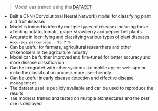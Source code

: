 > Model was trained using this [DATASET](https://www.kaggle.com/datasets/vipoooool/new-plant-diseases-dataset) 
- Built a CNN (Convolutional Neural Network) model for classifying plant and fruit diseases
- Model is trained to identify multiple types of diseases including those affecting potato, tomato, grape, strawberry and pepper bell plants.
- Accurate in identifying and classifying various types of plant diseases. `Accuracy percentage : 95.7 %`
- Can be useful for farmers, agricultural researchers and other stakeholders in the agriculture industry
- Model can be further improved and fine-tuned for better accuracy and more disease classification
- Can be integrated with other systems like mobile app or web-app to make the classification process more user-friendly
- Can be useful in early disease detection and effective disease management
- The dataset used is publicly available and can be used to reproduce the results
- The model is trained and tested on multiple architectures and the best one is deployed